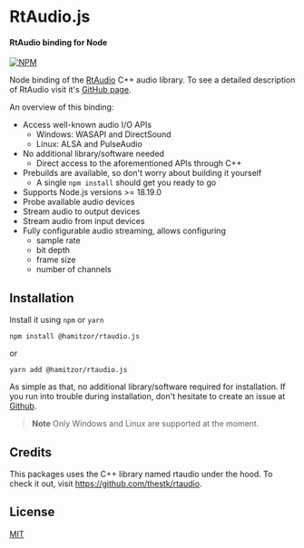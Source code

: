 
<h1>
  RtAudio.js
  <br>
</h1>

<h4>RtAudio binding for Node</h4>

<p>
  <a href="https://www.npmjs.com/package/@hamitzor/rtaudio.js">
    <img src="https://img.shields.io/badge/1.0.4-green?style=flat&label=npm%20package"
         alt="NPM">
  </a>
</p>

Node binding of the <a href="https://github.com/thestk/rtaudio">RtAudio</a> C++ audio library. To see a detailed description of RtAudio visit it's <a href="https://github.com/thestk/rtaudio">GitHub page</a>.

An overview of this binding:

* Access well-known audio I/O APIs
  - Windows: WASAPI and DirectSound
  - Linux: ALSA and PulseAudio
* No additional library/software needed
  - Direct access to the aforementioned APIs through C++
* Prebuilds are available, so don't worry about building it yourself
  - A single `npm install` should get you ready to go
* Supports Node.js versions >= 18.19.0
* Probe available audio devices
* Stream audio to output devices
* Stream audio from input devices
* Fully configurable audio streaming, allows configuring
  - sample rate
  - bit depth
  - frame size
  - number of channels

## Installation

Install it using `npm` or `yarn`

```
npm install @hamitzor/rtaudio.js
```
or
```
yarn add @hamitzor/rtaudio.js
```

As simple as that, no additional library/software required for installation. If you run into trouble during installation, don't hesitate to create an issue at <a href="https://github.com/hamitzor/rtaudio.js/issues">Github</a>.

> **Note**
> Only Windows and Linux are supported at the moment.

## Credits

This packages uses the C++ library named rtaudio under the hood. To check it out, visit https://github.com/thestk/rtaudio.

## License

<a href="https://raw.githubusercontent.com/hamitzor/rtaudio.js/master/LICENSE">MIT</a>
